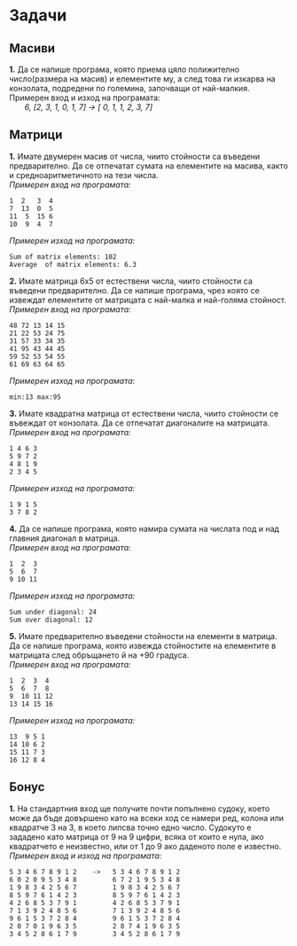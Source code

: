 # Задачи

## Масиви

**1.** Да се напише програма, която приема цяло полижително число(размера на масив) и елементите му, а след това ги изкарва на конзолата, подредени по големина, започващи от най-малкия.            
Примерен вход и изход на програмата:  
&nbsp;&nbsp;&nbsp;&nbsp;&nbsp;&nbsp;  *6, [2, 3, 1, 0, 1, 7] -> [ 0, 1, 1, 2, 3, 7]*    
 
## Матрици
**1.** Имате двумерен масив от числа, чиито стойности са въведени предварително. Да се отпечатат сумата на елементите на масива, както и средноаритметичното на тези числа.   
*Примерен вход на програмата:* 
``` 
1  2   3  4 
7  13  0  5
11  5  15 6
10  9  4  7 
``` 
*Примерен изход на програмата:* 
``` 
Sum of matrix elements: 102
Average  of matrix elements: 6.3
``` 

**2.** Имате матрица 6х5 от естествени числа, чиито стойности са въведени предварително. Да се напише програма, чрез която се извеждат елементите от матрицата с най-малка и най-голяма стойност.   
*Примерен вход на програмата:* 
``` 
48 72 13 14 15
21 22 53 24 75
31 57 33 34 35
41 95 43 44 45
59 52 53 54 55
61 69 63 64 65
``` 
*Примерен изход на програмата:* 
``` 
min:13 max:95
``` 

**3.** Имате квадратна матрица от естествени числа, чиито стойности се въвеждат от конзолата. Да се отпечатат диагоналите на матрицата.   
*Примерен вход на програмата:* 
``` 
1 4 6 3
5 9 7 2
4 8 1 9
2 3 4 5
``` 
*Примерен изход на програмата:* 
``` 
1 9 1 5
3 7 8 2
``` 

**4.** Да се напише програма, която намира сумата на числата под и над главния диагонал в матрица.   
*Примерен вход на програмата:* 
``` 
1  2  3
5  6  7
9 10 11
``` 
*Примерен изход на програмата:* 
``` 
Sum under diagonal: 24
Sum over diagonal: 12
```

**5.** Имате предварително въведени стойности на елементи в матрица. Да се напише програма, която извежда стойностите на елементите в матрицата след обръщането й на +90 градуса.   
*Примерен вход на програмата:* 
``` 
1  2  3  4
5  6  7  8
9  10 11 12
13 14 15 16
``` 
*Примерен изход на програмата:* 
``` 
13  9 5 1
14 10 6 2
15 11 7 3
16 12 8 4
``` 
## Бонус

**1.** На стандартния вход ще получите почти попълнено судоку, което може да бъде довършено като на всеки ход се намери ред, колона или квадратче 3 на 3, в което липсва точно едно число. Судокуто е зададено като матрица от 9 на 9 цифри, всяка от които е нула, ако квадратчето е неизвестно, или от 1 до 9 ако даденото поле е известно.    
*Примерен вход и изход на програмата:*  
``` 
5 3 4 6 7 8 9 1 2    ->   5 3 4 6 7 8 9 1 2
6 0 2 0 9 5 3 4 8         6 7 2 1 9 5 3 4 8
1 9 8 3 4 2 5 6 7         1 9 8 3 4 2 5 6 7
8 5 9 7 6 1 4 2 3         8 5 9 7 6 1 4 2 3
4 2 6 8 5 3 7 9 1         4 2 6 8 5 3 7 9 1
7 1 3 9 2 4 8 5 6         7 1 3 9 2 4 8 5 6
9 6 1 5 3 7 2 8 4         9 6 1 5 3 7 2 8 4
2 0 7 0 1 9 6 3 5         2 8 7 4 1 9 6 3 5
3 4 5 2 8 6 1 7 9         3 4 5 2 8 6 1 7 9  
``` 